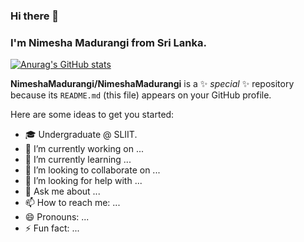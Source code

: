 ### Hi there 👋

### I'm Nimesha Madurangi from Sri Lanka.

[![Anurag's GitHub stats](https://github-readme-stats.vercel.app/api?username=NimeshaMadurangi)](https://github.com/NimeshaMadurangi/github-readme-stats)


**NimeshaMadurangi/NimeshaMadurangi** is a ✨ _special_ ✨ repository because its `README.md` (this file) appears on your GitHub profile.

Here are some ideas to get you started:

- 🎓 Undergraduate @ SLIIT.
- 🔭 I’m currently working on ...
- 🌱 I’m currently learning ...
- 👯 I’m looking to collaborate on ...
- 🤔 I’m looking for help with ...
- 💬 Ask me about ...
- 📫 How to reach me: ...
- 😄 Pronouns: ...
- ⚡ Fun fact: ...


